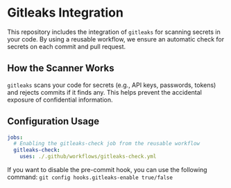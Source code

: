 # Gitleaks Integration

This repository includes the integration of `gitleaks` for scanning secrets in your code. By using a reusable workflow, we ensure an automatic check for secrets on each commit and pull request.

## How the Scanner Works

`gitleaks` scans your code for secrets (e.g., API keys, passwords, tokens) and rejects commits if it finds any. This helps prevent the accidental exposure of confidential information.

## Configuration Usage

```yaml
jobs:
  # Enabling the gitleaks-check job from the reusable workflow
  gitleaks-check:
    uses: ./.github/workflows/gitleaks-check.yml
```

If you want to disable the pre-commit hook, you can use the following command:
```git config hooks.gitleaks-enable true/false```
